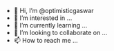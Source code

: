 - 👋 Hi, I’m @optimisticgaswar
- 👀 I’m interested in ...
- 🌱 I’m currently learning ...
- 💞️ I’m looking to collaborate on ...
- 📫 How to reach me ...

<!---
optimisticgaswar/optimisticgaswar is a ✨ special ✨ repository because its `README.md` (this file) appears on your GitHub profile.
You can click the Preview link to take a look at your changes.
--->
